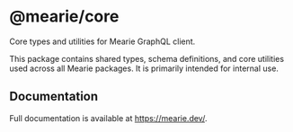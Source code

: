 # @mearie/core

Core types and utilities for Mearie GraphQL client.

This package contains shared types, schema definitions, and core utilities used
across all Mearie packages. It is primarily intended for internal use.

## Documentation

Full documentation is available at <https://mearie.dev/>.
